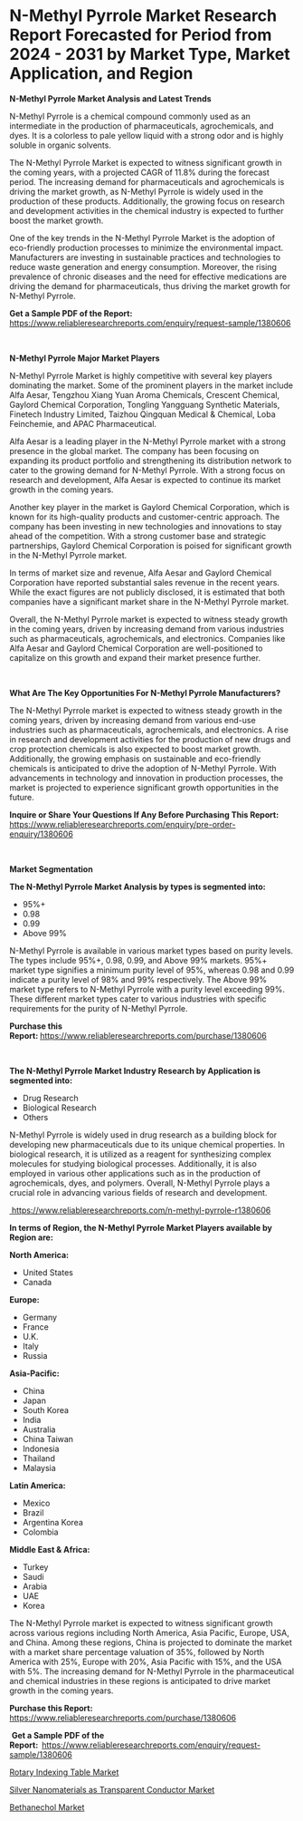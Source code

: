 <p><h1>N-Methyl Pyrrole Market Research Report Forecasted for Period from 2024 -  2031 by Market Type, Market Application, and Region</h1></p><p><strong>N-Methyl Pyrrole Market Analysis and Latest Trends</strong></p>
<p><p>N-Methyl Pyrrole is a chemical compound commonly used as an intermediate in the production of pharmaceuticals, agrochemicals, and dyes. It is a colorless to pale yellow liquid with a strong odor and is highly soluble in organic solvents.</p><p>The N-Methyl Pyrrole Market is expected to witness significant growth in the coming years, with a projected CAGR of 11.8% during the forecast period. The increasing demand for pharmaceuticals and agrochemicals is driving the market growth, as N-Methyl Pyrrole is widely used in the production of these products. Additionally, the growing focus on research and development activities in the chemical industry is expected to further boost the market growth.</p><p>One of the key trends in the N-Methyl Pyrrole Market is the adoption of eco-friendly production processes to minimize the environmental impact. Manufacturers are investing in sustainable practices and technologies to reduce waste generation and energy consumption. Moreover, the rising prevalence of chronic diseases and the need for effective medications are driving the demand for pharmaceuticals, thus driving the market growth for N-Methyl Pyrrole.</p></p>
<p><strong>Get a Sample PDF of the Report:&nbsp;</strong> <a href="https://www.reliableresearchreports.com/enquiry/request-sample/1380606">https://www.reliableresearchreports.com/enquiry/request-sample/1380606</a></p>
<p>&nbsp;</p>
<p><strong>N-Methyl Pyrrole Major Market Players</strong></p>
<p><p>N-Methyl Pyrrole Market is highly competitive with several key players dominating the market. Some of the prominent players in the market include Alfa Aesar, Tengzhou Xiang Yuan Aroma Chemicals, Crescent Chemical, Gaylord Chemical Corporation, Tongling Yangguang Synthetic Materials, Finetech Industry Limited, Taizhou Qingquan Medical & Chemical, Loba Feinchemie, and APAC Pharmaceutical.</p><p>Alfa Aesar is a leading player in the N-Methyl Pyrrole market with a strong presence in the global market. The company has been focusing on expanding its product portfolio and strengthening its distribution network to cater to the growing demand for N-Methyl Pyrrole. With a strong focus on research and development, Alfa Aesar is expected to continue its market growth in the coming years.</p><p>Another key player in the market is Gaylord Chemical Corporation, which is known for its high-quality products and customer-centric approach. The company has been investing in new technologies and innovations to stay ahead of the competition. With a strong customer base and strategic partnerships, Gaylord Chemical Corporation is poised for significant growth in the N-Methyl Pyrrole market.</p><p>In terms of market size and revenue, Alfa Aesar and Gaylord Chemical Corporation have reported substantial sales revenue in the recent years. While the exact figures are not publicly disclosed, it is estimated that both companies have a significant market share in the N-Methyl Pyrrole market.</p><p>Overall, the N-Methyl Pyrrole market is expected to witness steady growth in the coming years, driven by increasing demand from various industries such as pharmaceuticals, agrochemicals, and electronics. Companies like Alfa Aesar and Gaylord Chemical Corporation are well-positioned to capitalize on this growth and expand their market presence further.</p></p>
<p>&nbsp;</p>
<p><strong>What Are The Key Opportunities For N-Methyl Pyrrole Manufacturers?</strong></p>
<p><p>The N-Methyl Pyrrole market is expected to witness steady growth in the coming years, driven by increasing demand from various end-use industries such as pharmaceuticals, agrochemicals, and electronics. A rise in research and development activities for the production of new drugs and crop protection chemicals is also expected to boost market growth. Additionally, the growing emphasis on sustainable and eco-friendly chemicals is anticipated to drive the adoption of N-Methyl Pyrrole. With advancements in technology and innovation in production processes, the market is projected to experience significant growth opportunities in the future.</p></p>
<p><strong>Inquire or Share Your Questions If Any Before Purchasing This Report:</strong> <a href="https://www.reliableresearchreports.com/enquiry/pre-order-enquiry/1380606">https://www.reliableresearchreports.com/enquiry/pre-order-enquiry/1380606</a></p>
<p>&nbsp;</p>
<p><strong>Market Segmentation</strong></p>
<p><strong>The N-Methyl Pyrrole Market Analysis by types is segmented into:</strong></p>
<p><ul><li>95%+</li><li>0.98</li><li>0.99</li><li>Above 99%</li></ul></p>
<p><p>N-Methyl Pyrrole is available in various market types based on purity levels. The types include 95%+, 0.98, 0.99, and Above 99% markets. 95%+ market type signifies a minimum purity level of 95%, whereas 0.98 and 0.99 indicate a purity level of 98% and 99% respectively. The Above 99% market type refers to N-Methyl Pyrrole with a purity level exceeding 99%. These different market types cater to various industries with specific requirements for the purity of N-Methyl Pyrrole.</p></p>
<p><strong>Purchase this Report:&nbsp;</strong><a href="https://www.reliableresearchreports.com/purchase/1380606">https://www.reliableresearchreports.com/purchase/1380606</a></p>
<p>&nbsp;</p>
<p><strong>The N-Methyl Pyrrole Market Industry Research by Application is segmented into:</strong></p>
<p><ul><li>Drug Research</li><li>Biological Research</li><li>Others</li></ul></p>
<p><p>N-Methyl Pyrrole is widely used in drug research as a building block for developing new pharmaceuticals due to its unique chemical properties. In biological research, it is utilized as a reagent for synthesizing complex molecules for studying biological processes. Additionally, it is also employed in various other applications such as in the production of agrochemicals, dyes, and polymers. Overall, N-Methyl Pyrrole plays a crucial role in advancing various fields of research and development.</p></p>
<p><a href="https://www.reliableresearchreports.com/n-methyl-pyrrole-r1380606">&nbsp;https://www.reliableresearchreports.com/n-methyl-pyrrole-r1380606</a></p>
<p><strong>In terms of Region, the N-Methyl Pyrrole Market Players available by Region are:</strong></p>
<p>
    <p> <strong> North America: </strong>
        <ul>
            <li>United States</li>
            <li>Canada</li>
        </ul>
        </p> 
    <p> <strong> Europe: </strong>
        <ul>
            <li>Germany</li>
            <li>France</li>
            <li>U.K.</li>
            <li>Italy</li>
            <li>Russia</li>
        </ul>
        </p> 
    <p> <strong> Asia-Pacific: </strong>
        <ul>
            <li>China</li>
            <li>Japan</li>
            <li>South Korea</li>
            <li>India</li>
            <li>Australia</li>
            <li>China Taiwan</li>
            <li>Indonesia</li>
            <li>Thailand</li>
            <li>Malaysia</li>
        </ul>
        </p> 
    <p> <strong> Latin America: </strong>
        <ul>
            <li>Mexico</li>
            <li>Brazil</li>
            <li>Argentina Korea</li>
            <li>Colombia</li>
        </ul>
        </p> 
    <p> <strong> Middle East & Africa: </strong>
        <ul>
            <li>Turkey</li>
            <li>Saudi</li>
            <li>Arabia</li>
            <li>UAE</li>
            <li>Korea</li>
        </ul>
    </p>
    </p>
<p><p>The N-Methyl Pyrrole market is expected to witness significant growth across various regions including North America, Asia Pacific, Europe, USA, and China. Among these regions, China is projected to dominate the market with a market share percentage valuation of 35%, followed by North America with 25%, Europe with 20%, Asia Pacific with 15%, and the USA with 5%. The increasing demand for N-Methyl Pyrrole in the pharmaceutical and chemical industries in these regions is anticipated to drive market growth in the coming years.</p></p>
<p><strong>Purchase this Report: </strong><a href="https://www.reliableresearchreports.com/purchase/1380606">https://www.reliableresearchreports.com/purchase/1380606</a></p>
<p>&nbsp;<strong>Get a Sample PDF of the Report:&nbsp;&nbsp;</strong><a href="https://www.reliableresearchreports.com/enquiry/request-sample/1380606">https://www.reliableresearchreports.com/enquiry/request-sample/1380606</a></p>
<p><strong></strong></p>
<p><p><a href="https://github.com/eliyamanson4561/Market-Research-Report-List-1/blob/main/rotary-indexing-table-market.md">Rotary Indexing Table Market</a></p><p><a href="https://github.com/hannahforsyth9786/Market-Research-Report-List-1/blob/main/silver-nanomaterials-as-transparent-conductor-market.md">Silver Nanomaterials as Transparent Conductor Market</a></p><p><a href="https://issuu.com/reportprime-2/docs/bethanechol-market-size-2030.pptx">Bethanechol Market</a></p></p>
